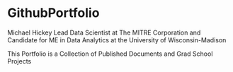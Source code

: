 # GithubPortfolio
Michael Hickey
Lead Data Scientist at The MITRE Corporation 
and Candidate for ME in Data Analytics at the University of Wisconsin-Madison

This Portfolio is a Collection of Published Documents and Grad School Projects
